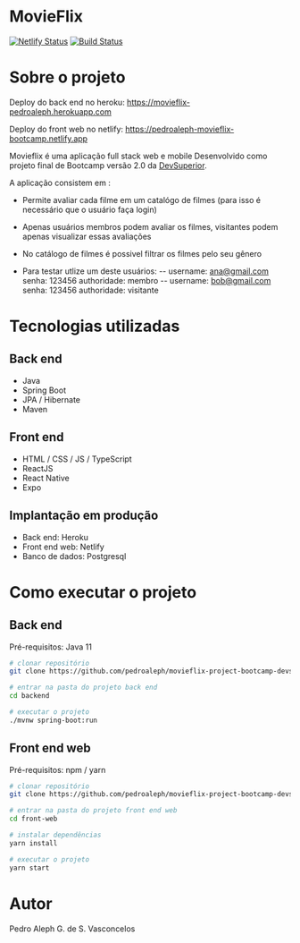 # MovieFlix
[![Netlify Status](https://api.netlify.com/api/v1/badges/b0393705-f6af-43de-84aa-47cfd451b284/deploy-status)](https://app.netlify.com/sites/pedroaleph-movieflix-bootcamp/deploys) [![Build Status](https://travis-ci.com/pedroaleph/movieflix-project-bootcamp-devsuperior.svg?branch=main)](https://travis-ci.com/pedroaleph/movieflix-project-bootcamp-devsuperior)

# Sobre o projeto

Deploy do back end no heroku: https://movieflix-pedroaleph.herokuapp.com

Deploy do front web no netlify: https://pedroaleph-movieflix-bootcamp.netlify.app

Movieflix é uma aplicação full stack web e mobile Desenvolvido como projeto final de Bootcamp versão 2.0 da [DevSuperior](https://devsuperior.com "Site da DevSuperior").

A aplicação consistem em :
- Permite avaliar cada filme em um catalógo de filmes (para isso é necessário que o usuário faça login)
- Apenas usuários membros podem avaliar os filmes, visitantes podem apenas visualizar essas avaliações
- No catálogo de filmes é possivel filtrar os filmes pelo seu gênero

- Para testar utlize um deste usuários: 
-- username: ana@gmail.com senha: 123456 authoridade: membro
-- username: bob@gmail.com senha: 123456 authoridade: visitante

# Tecnologias utilizadas
## Back end
- Java
- Spring Boot
- JPA / Hibernate
- Maven
## Front end
- HTML / CSS / JS / TypeScript
- ReactJS
- React Native
- Expo
## Implantação em produção
- Back end: Heroku
- Front end web: Netlify
- Banco de dados: Postgresql

# Como executar o projeto

## Back end
Pré-requisitos: Java 11

```bash
# clonar repositório
git clone https://github.com/pedroaleph/movieflix-project-bootcamp-devsuperior.git

# entrar na pasta do projeto back end
cd backend

# executar o projeto
./mvnw spring-boot:run
```

## Front end web
Pré-requisitos: npm / yarn

```bash
# clonar repositório
git clone https://github.com/pedroaleph/movieflix-project-bootcamp-devsuperior.git

# entrar na pasta do projeto front end web
cd front-web

# instalar dependências
yarn install

# executar o projeto
yarn start
```

# Autor

Pedro Aleph G. de S. Vasconcelos
